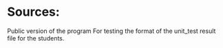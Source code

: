 # Sources:
Public version of the program
For testing the format of the unit_test result file for the students.
